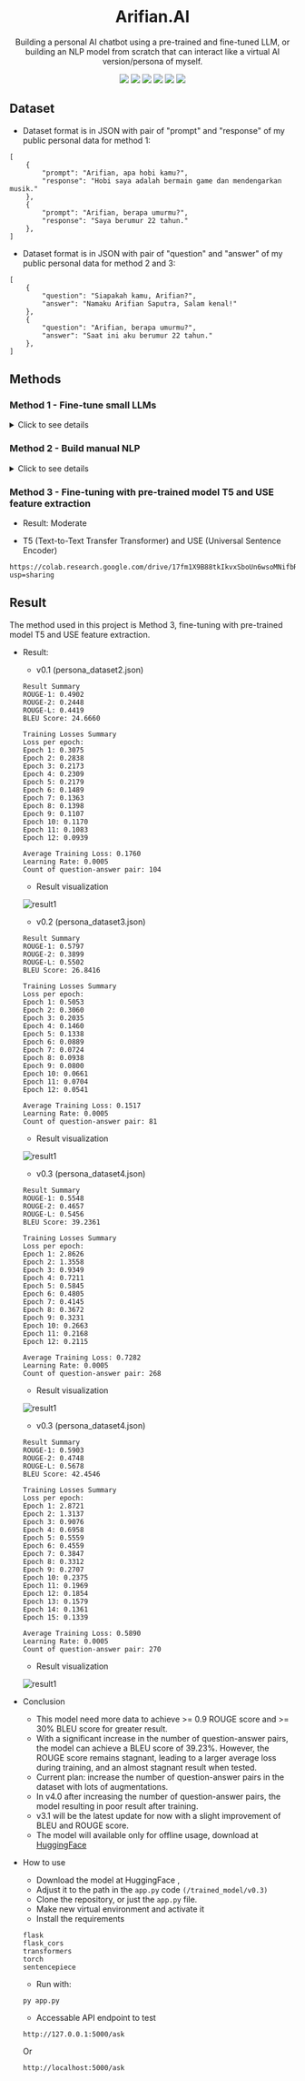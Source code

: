 <h1 align="center">  Arifian.AI </h1>

<p align="center"> 
    Building a personal AI chatbot using a pre-trained and fine-tuned LLM, or building an NLP model from scratch that can interact like a virtual AI version/persona of myself.
</p>

<div align="center">
    <img src="https://img.shields.io/badge/PyTorch-EE4C2C?style=for-the-badge&logo=pytorch&logoColor=white">
    <img src="https://img.shields.io/badge/TensorFlow-FF6F00?style=for-the-badge&logo=tensorflow&logoColor=white">
    <img src="https://img.shields.io/badge/scikit_learn-F7931E?style=for-the-badge&logo=scikit-learn&logoColor=white">
    <img src="https://img.shields.io/badge/Numpy-777BB4?style=for-the-badge&logo=numpy&logoColor=white">
    <img src="https://img.shields.io/badge/Pandas-2C2D72?style=for-the-badge&logo=pandas&logoColor=white">
    <img src="https://img.shields.io/badge/Flask-000000?style=for-the-badge&logo=flask&logoColor=white"> 
</div>

## Dataset

- Dataset format is in JSON with pair of "prompt" and "response" of my public personal data for method 1: 

```
[
    {
        "prompt": "Arifian, apa hobi kamu?",
        "response": "Hobi saya adalah bermain game dan mendengarkan musik."
    },
    {
        "prompt": "Arifian, berapa umurmu?",
        "response": "Saya berumur 22 tahun."
    },
]
```

- Dataset format is in JSON with pair of "question" and "answer" of my public personal data for method 2 and 3: 

```
[
    {
        "question": "Siapakah kamu, Arifian?",
        "answer": "Namaku Arifian Saputra, Salam kenal!"
    },
    {
        "question": "Arifian, berapa umurmu?",
        "answer": "Saat ini aku berumur 22 tahun."
    },
]
```
## Methods

### Method 1 - Fine-tune small LLMs
<details>
<summary> Click to see details </summary>


LLM used : GPT-2, GPT Neo 1.3B, Google T5 Base, Google T5 Large

Worth to try : Meta Llama, Mistral (Canceled)

Fine-tuning history : 

- GPT-2 (Result : Bad)
```
https://colab.research.google.com/drive/1TojHMkPg8UXHeC7rekZWy9f6RY03WolM?usp=sharing
```

- GPT Neo 1.3B (Result : Bad)
``` 
https://colab.research.google.com/drive/1zowBZTTdbs1-X57uFRxfNrK1v2JAsJpo?usp=sharing
```

- GPT Neo 1.3B with LoRA (Result : Bad)
```
https://colab.research.google.com/drive/1y8MWtBxcKYgAc8TmQmEpeYOONZvjpuhe?usp=sharing
```

- Google T5 Base (Result : Bad)
```
https://colab.research.google.com/drive/1P5hID7iAIZqHQ8cS5WaYoQ4QrcM08WAK?usp=sharing
```

- Google T5 Large (Result : Worse)
```
https://colab.research.google.com/drive/1t7Z6ZSjnIa8UNFmhnQ9G71UreMFBoEG7?usp=sharing
```

- Conclusions
    - This method is canceled.

</details>


### Method 2 - Build manual NLP
<details>
<summary> Click to see details </summary>


- Bidirectional LSTM (Result: Bad, need more dataset)

```
https://colab.research.google.com/drive/16rCFvfDOn1Dtc7b8_SQasTdYTVy8C3i4?usp=sharing
```

- SVM (Support Vector Machine) (Result: Better, need to extend the context)
```
https://colab.research.google.com/drive/1HA50eQx8brVg043e4SgaH47DfvDhJ_49?usp=sharing
```

- Conclusions
    - This method is canceled.

</details>

### Method 3 - Fine-tuning with pre-trained model T5 and USE feature extraction

- Result: Moderate

- T5 (Text-to-Text Transfer Transformer) and USE (Universal Sentence Encoder) 
```
https://colab.research.google.com/drive/17fm1X9B88tkIkvxSboUn6wsoMNifbRnr?usp=sharing
```

## Result

The method used in this project is Method 3, fine-tuning with pre-trained model T5 and USE feature extraction.

- Result:
    - v0.1 (persona_dataset2.json)

    ```
    Result Summary
    ROUGE-1: 0.4902
    ROUGE-2: 0.2448
    ROUGE-L: 0.4419
    BLEU Score: 24.6660

    Training Losses Summary
    Loss per epoch:
    Epoch 1: 0.3075
    Epoch 2: 0.2838
    Epoch 3: 0.2173
    Epoch 4: 0.2309
    Epoch 5: 0.2179
    Epoch 6: 0.1489
    Epoch 7: 0.1363
    Epoch 8: 0.1398
    Epoch 9: 0.1107
    Epoch 10: 0.1170
    Epoch 11: 0.1083
    Epoch 12: 0.0939

    Average Training Loss: 0.1760
    Learning Rate: 0.0005
    Count of question-answer pair: 104
    ```
    - Result visualization

    ![result1](/result/v0.1/loss-visualization.png)

    - v0.2 (persona_dataset3.json)

    ```
    Result Summary
    ROUGE-1: 0.5797
    ROUGE-2: 0.3899
    ROUGE-L: 0.5502
    BLEU Score: 26.8416

    Training Losses Summary
    Loss per epoch:
    Epoch 1: 0.5053
    Epoch 2: 0.3060
    Epoch 3: 0.2035
    Epoch 4: 0.1460
    Epoch 5: 0.1338
    Epoch 6: 0.0889
    Epoch 7: 0.0724
    Epoch 8: 0.0938
    Epoch 9: 0.0800
    Epoch 10: 0.0661
    Epoch 11: 0.0704
    Epoch 12: 0.0541

    Average Training Loss: 0.1517
    Learning Rate: 0.0005
    Count of question-answer pair: 81
    ```
    - Result visualization

    ![result1](/result/v0.2/loss-visualization.png)

    - v0.3 (persona_dataset4.json)

    ```
    Result Summary
    ROUGE-1: 0.5548
    ROUGE-2: 0.4657
    ROUGE-L: 0.5456
    BLEU Score: 39.2361

    Training Losses Summary
    Loss per epoch:
    Epoch 1: 2.8626
    Epoch 2: 1.3558
    Epoch 3: 0.9349
    Epoch 4: 0.7211
    Epoch 5: 0.5845
    Epoch 6: 0.4805
    Epoch 7: 0.4145
    Epoch 8: 0.3672
    Epoch 9: 0.3231
    Epoch 10: 0.2663
    Epoch 11: 0.2168
    Epoch 12: 0.2115

    Average Training Loss: 0.7282
    Learning Rate: 0.0005
    Count of question-answer pair: 268
    ```
    - Result visualization

    ![result1](/result/v0.3/loss_visualization.png)

    - v0.3 (persona_dataset4.json)

    ```
    Result Summary
    ROUGE-1: 0.5903
    ROUGE-2: 0.4748
    ROUGE-L: 0.5678
    BLEU Score: 42.4546

    Training Losses Summary
    Loss per epoch:
    Epoch 1: 2.8721
    Epoch 2: 1.3137
    Epoch 3: 0.9076
    Epoch 4: 0.6958
    Epoch 5: 0.5559
    Epoch 6: 0.4559
    Epoch 7: 0.3847
    Epoch 8: 0.3312
    Epoch 9: 0.2707
    Epoch 10: 0.2375
    Epoch 11: 0.1969
    Epoch 12: 0.1854
    Epoch 13: 0.1579
    Epoch 14: 0.1361
    Epoch 15: 0.1339

    Average Training Loss: 0.5890
    Learning Rate: 0.0005
    Count of question-answer pair: 270

    ```
    - Result visualization

    ![result1](/result/v0.3.1/loss_visualization.png)

- Conclusion
    - This model need more data to achieve >= 0.9 ROUGE score and >= 30% BLEU score for greater result.
    - With a significant increase in the number of question-answer pairs, the model can achieve a BLEU score of 39.23%. However, the ROUGE score remains stagnant, leading to a larger average loss during training, and an almost stagnant result when tested.
    - Current plan: increase the number of question-answer pairs in the dataset with lots of augmentations.
    - In v4.0 after increasing the number of question-answer pairs, the model resulting in poor result after training.
    - v3.1 will be the latest update for now with a slight improvement of BLEU and ROUGE score.
    - The model will available only for offline usage, download at [HuggingFace](https://huggingface.co/arifian853/arifian.ai)

- How to use

    - Download the model at HuggingFace , 
    - Adjust it to the path in the ```app.py``` code ```(/trained_model/v0.3)```
    - Clone the repository, or just the ```app.py``` file.
    - Make new virtual environment and activate it
    -  Install the requirements
    ```
    flask
    flask_cors
    transformers
    torch
    sentencepiece
    ```
    - Run with:
    ```
    py app.py
    ```
    - Accessable API endpoint to test
    ```
    http://127.0.0.1:5000/ask
    ```
    Or
    ```
    http://localhost:5000/ask
    ```